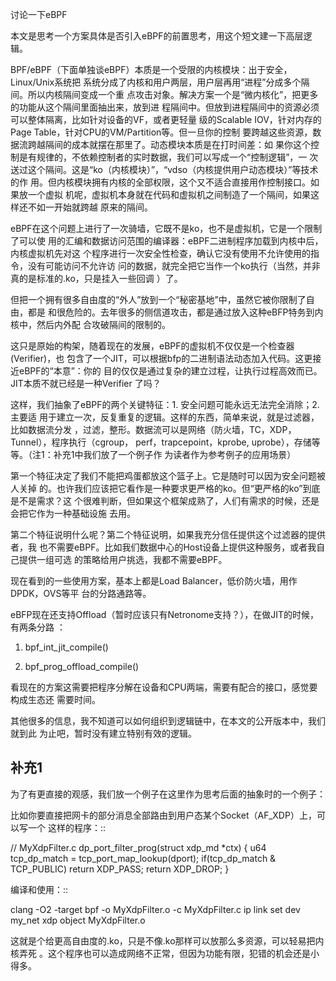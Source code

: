     
讨论一下eBPF

本文是思考一个方案具体是否引入eBPF的前置思考，用这个短文建一下高层逻辑。

BPF/eBPF（下面单独谈eBPF）本质是一个受限的内核模块：出于安全，Linux/Unix系统把
系统分成了内核和用户两层，用户层再用“进程”分成多个隔间。所以内核隔间变成一个重
点攻击对象。解决方案一个是“微内核化”，把更多的功能从这个隔间里面抽出来，放到进
程隔间中。但放到进程隔间中的资源必须可以整体隔离，比如针对设备的VF，或者更轻量
级的Scalable IOV，针对内存的Page Table，针对CPU的VM/Partition等。但一旦你的控制
要跨越这些资源，数据流跨越隔间的成本就摆在那里了。动态模块本质是在打时间差：如
果你这个控制是有规律的，不依赖控制者的实时数据，我们可以写成一个“控制逻辑”，一
次送过这个隔间。这是“ko（内核模块）”，“vdso（内核提供用户动态模块）”等技术的作
用。但内核模块拥有内核的全部权限，这个又不适合直接用作控制接口。如果放一个虚拟
机呢，虚拟机本身就在代码和虚拟机之间制造了一个隔间，如果这样还不如一开始就跨越
原来的隔间。

eBPF在这个问题上进行了一次骑墙，它既不是ko，也不是虚拟机，它是一个限制了可以使
用的汇编和数据访问范围的编译器：eBPF二进制程序加载到内核中后，内核虚拟机先对这
个程序进行一次安全性检查，确认它没有使用不允许使用的指令，没有可能访问不允许访
问的数据，就完全把它当作一个ko执行（当然，并非真的是标准的.ko，只是挂入一些回调
）了。

但把一个拥有很多自由度的“外人”放到一个“秘密基地”中，虽然它被你限制了自由，都是
和很危险的。去年很多的侧信道攻击，都是通过放入这种eBFP特务到内核中，然后内外配
合攻破隔间的限制的。

这只是原始的构架，随着现在的发展，eBPF的虚拟机不仅仅是一个检查器(Verifier)，也
包含了一个JIT，可以根据bfp的二进制语法动态加入代码。这更接近eBPF的“本意”：你的
目的仅仅是通过复杂的建立过程，让执行过程高效而已。JIT本质不就已经是一种Verifier
了吗？

这样，我们抽象了eBPF的两个关键特征：1. 安全问题可能永远无法完全消除；2. 主要适
用于建立一次，反复重复的逻辑。这样的东西，简单来说，就是过滤器，比如数据流分发
，过滤，整形。数据流可以是网络（防火墙，TC，XDP，Tunnel），程序执行（cgroup，
perf，trapcepoint，kprobe, uprobe），存储等等。（注1：补充1中我们放了一个例子作
为读者作为参考例子的应用场景）

第一个特征决定了我们不能把鸡蛋都放这个篮子上。它是随时可以因为安全问题被人关掉
的。也许我们应该把它看作是一种要求更严格的ko。但“更严格的ko”到底是不是需求？这
个很难判断，但如果这个框架成熟了，人们有需求的时候，还是会把它作为一种基础设施
去用。

第二个特征说明什么呢？第二个特征说明，如果我充分信任提供这个过滤器的提供者，我
也不需要eBPF。比如我们数据中心的Host设备上提供这种服务，或者我自己提供一组可选
的策略给用户挑选，我都不需要eBPF。

现在看到的一些使用方案，基本上都是Load Balancer，低价防火墙，用作DPDK，OVS等平
台的分路通路等。

eBFP现在还支持Offload（暂时应该只有Netronome支持？），在做JIT的时候，有两条分路
：

1. bpf_int_jit_compile()

2. bpf_prog_offload_compile()

看现在的方案这需要把程序分解在设备和CPU两端，需要有配合的接口，感觉要构成生态还
需要时间。

其他很多的信息，我不知道可以如何组织到逻辑链中，在本文的公开版本中，我们就到此
为止吧，暂时没有建立特别有效的逻辑。

## 补充1
为了有更直接的观感，我们放一个例子在这里作为思考后面的抽象时的一个例子：

比如你要直接把网卡的部分消息全部路由到用户态某个Socket（AF_XDP）上，可以写一个
这样的程序：::

  // MyXdpFilter.c
  dp_port_filter_prog(struct xdp_md *ctx) {
  u64 tcp_dp_match = tcp_port_map_lookup(dport);
  if(tcp_dp_match & TCP_PUBLIC)
  return XDP_PASS;
  return XDP_DROP;
  }

编译和使用：::

  clang -O2 -target bpf -o MyXdpFilter.o -c MyXdpFilter.c
  ip link set dev my_net xdp object MyXdpFilter.o

这就是个给更高自由度的.ko，只是不像.ko那样可以放那么多资源，可以轻易把内核弄死
。这个程序也可以造成网络不正常，但因为功能有限，犯错的机会还是小得多。
